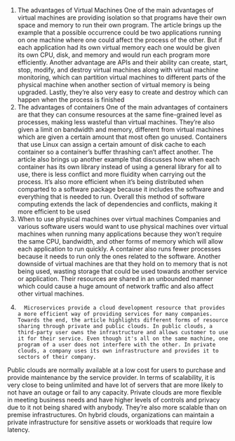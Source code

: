 1.	The advantages of Virtual Machines 
One of the main advantages of virtual machines are providing isolation so that programs have their own space and memory to run their own program. The article brings up the example that a possible occurrence could be two applications running on one machine where one could affect the process of the other. But if each application had its own virtual memory each one would be given its own CPU, disk, and memory and would run each program more efficiently. Another advantage are APIs and their ability can create, start, stop, modify, and destroy virtual machines along with virtual machine monitoring, which can partition virtual machines to different parts of the physical machine when another section of virtual memory is being upgraded. Lastly, they’re also very easy to create and destroy which can happen when the process is finished
2.	The advantages of containers
One of the main advantages of containers are that they can consume resources at the same fine-grained level as processes, making less wasteful than virtual machines. They’re also given a limit on bandwidth and memory, different from virtual machines which are given a certain amount that most often go unused. Containers that use Linux can assign a certain amount of disk cache to each container so a container’s buffer thrashing can’t affect another. The article also brings up another example that discusses how when each container has its own library instead of using a general library for all to use, there is less conflict and more fluidity when carrying out the process. It’s also more efficient when it’s being distributed when comparted to a software package because it includes the software and everything that is needed to run. Overall this method of software computing extends the lack of dependencies and conflicts, making it more efficient to be used
3.	When to use physical machines over virtual machines
Companies and various software users would want to use physical machines over virtual machines when running many applications because they won’t require the same CPU, bandwidth, and other forms of memory which will allow each application to run quickly. A container also runs fewer processes because it needs to run only the ones related to the software. Another downside of virtual machines are that they hold on to memory that is not being used, wasting storage that could be used towards another service or application. Their resources are shared in an unbounded manner which could cause a huge amount of network traffic and also affect other virtual machines.
4.	     Microservices provide a cloud development resource that provides a more efficient way of providing services for many companies. Towards the end, the article highlights different forms of resource sharing through private and public clouds. In public clouds, a third-party user owns the infrastructure and allows customer to use it for their service. Even though it's all on the same machine, one program of a user does not interfere with the other. In private clouds, a company uses its own infrastructure and provides it to sectors of their company. 
Public clouds are normally available at a low cost for users to purchase and provide maintenance by the service provider. In terms of scalability, it is very close to being unlimited and have lot of servers that are more likely to not have an outage or fail to any capacity. Private clouds are more flexible in meeting business needs and have higher levels of controls and privacy due to it not being shared with anybody. They’re also more scalable than on premise infrastructures. On hybrid clouds, organizations can maintain a private infrastructure for sensitive assets or workloads that require low latency.

